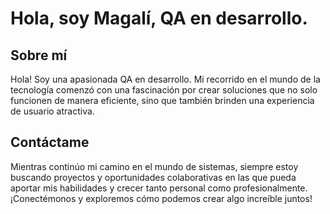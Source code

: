 # Hola, soy Magalí, QA en desarrollo.

## Sobre mí

Hola! Soy una apasionada QA en desarrollo. Mi recorrido en el mundo de la tecnología comenzó con una fascinación por crear soluciones que no solo funcionen de manera eficiente, sino que también brinden una experiencia de usuario atractiva.

## Contáctame

Mientras continúo mi camino en el mundo de sistemas, siempre estoy buscando proyectos y oportunidades colaborativas en las que pueda aportar mis habilidades y crecer tanto personal como profesionalmente. ¡Conectémonos y exploremos cómo podemos crear algo increíble juntos!
